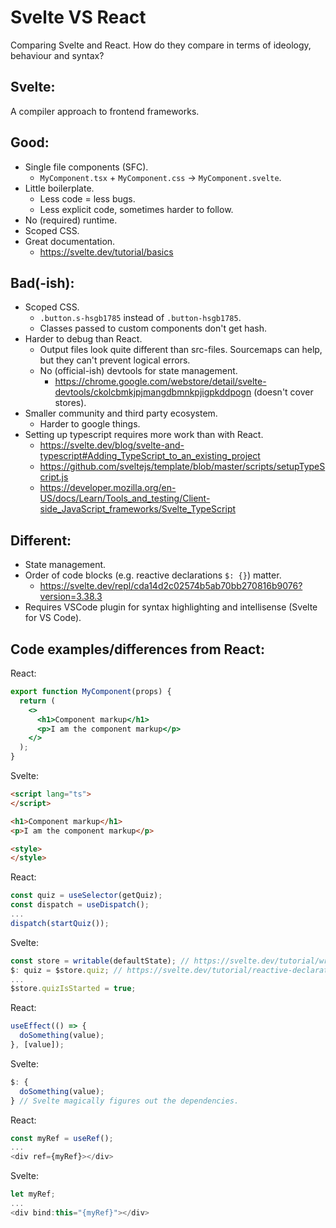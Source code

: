 # Svelte VS React
Comparing Svelte and React. How do they compare in terms of ideology, behaviour and syntax?

## Svelte:
A compiler approach to frontend frameworks.

## Good:
- Single file components (SFC).
  - `MyComponent.tsx` + `MyComponent.css` -> `MyComponent.svelte`.
- Little boilerplate.
  - Less code = less bugs.
  - Less explicit code, sometimes harder to follow.
- No (required) runtime.
- Scoped CSS.
- Great documentation. 
  - https://svelte.dev/tutorial/basics

## Bad(-ish):
- Scoped CSS.
  - `.button.s-hsgb1785` instead of `.button-hsgb1785`.
  - Classes passed to custom components don't get hash.
- Harder to debug than React.
  - Output files look quite different than src-files. Sourcemaps can help, but they can't prevent logical errors.
  - No (official-ish) devtools for state management. 
    - https://chrome.google.com/webstore/detail/svelte-devtools/ckolcbmkjpjmangdbmnkpjigpkddpogn (doesn't cover stores).
- Smaller community and third party ecosystem.
  - Harder to google things.
- Setting up typescript requires more work than with React.
  - https://svelte.dev/blog/svelte-and-typescript#Adding_TypeScript_to_an_existing_project
  - https://github.com/sveltejs/template/blob/master/scripts/setupTypeScript.js
  - https://developer.mozilla.org/en-US/docs/Learn/Tools_and_testing/Client-side_JavaScript_frameworks/Svelte_TypeScript

## Different:
- State management.
- Order of code blocks (e.g. reactive declarations `$: {}`) matter.
  - https://svelte.dev/repl/cda14d2c02574b5ab70bb270816b9076?version=3.38.3
- Requires VSCode plugin for syntax highlighting and intellisense (Svelte for VS Code).

## Code examples/differences from React:
React:
```jsx
export function MyComponent(props) {
  return (
    <>
      <h1>Component markup</h1>
      <p>I am the component markup</p>
    </>
  );
}
```

Svelte:
```html
<script lang="ts">
</script>

<h1>Component markup</h1>
<p>I am the component markup</p>

<style>
</style>
```

React:
```javascript
const quiz = useSelector(getQuiz);
const dispatch = useDispatch();
...
dispatch(startQuiz());
```

Svelte:
```javascript
const store = writable(defaultState); // https://svelte.dev/tutorial/writable-stores
$: quiz = $store.quiz; // https://svelte.dev/tutorial/reactive-declarations
...
$store.quizIsStarted = true;
```

React:
```javascript
useEffect(() => { 
  doSomething(value);
}, [value]);
```

Svelte:
```javascript
$: { 
  doSomething(value);
} // Svelte magically figures out the dependencies.
```

React:
```javascript
const myRef = useRef();
...
<div ref={myRef}></div>
```

Svelte:
```javascript
let myRef;
...
<div bind:this="{myRef}"></div>
```
